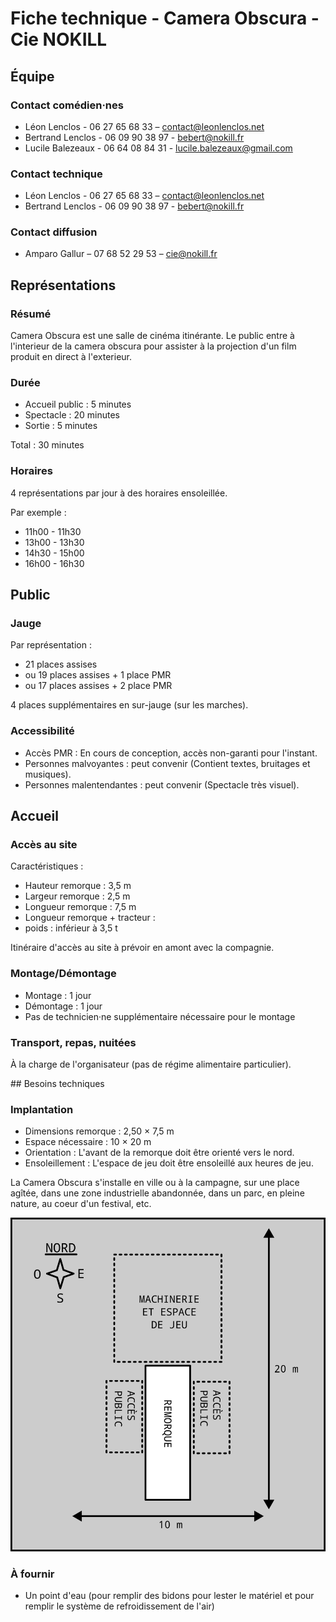 # Fiche technique - Camera Obscura - Cie NOKILL



## Équipe

### Contact comédien·nes
- Léon Lenclos - 06 27 65 68 33 – contact@leonlenclos.net
- Bertrand Lenclos - 06 09 90 38 97 - bebert@nokill.fr
- Lucile Balezeaux - 06 64 08 84 31 - lucile.balezeaux@gmail.com

### Contact technique
- Léon Lenclos - 06 27 65 68 33 – contact@leonlenclos.net
- Bertrand Lenclos - 06 09 90 38 97 - bebert@nokill.fr

### Contact diffusion
- Amparo Gallur – 07 68 52 29 53 – cie@nokill.fr



## Représentations

### Résumé
Camera Obscura est une salle de cinéma itinérante. Le public entre à l'interieur de la camera obscura pour assister à la projection d'un film produit en direct à l'exterieur.

### Durée 
- Accueil public : 5 minutes
- Spectacle : 20 minutes
- Sortie : 5 minutes

Total : 30 minutes

### Horaires
4 représentations par jour à des horaires ensoleillée.

Par exemple :
- 11h00 - 11h30
- 13h00 - 13h30
- 14h30 - 15h00
- 16h00 - 16h30



## Public

### Jauge 
Par représentation :

- 21 places assises
- ou 19 places assises + 1 place PMR
- ou 17 places assises + 2 place PMR

4 places supplémentaires en sur-jauge (sur les marches).

### Accessibilité
- Accès PMR : En cours de conception, accès non-garanti pour l'instant.
- Personnes malvoyantes : peut convenir (Contient textes, bruitages et musiques).
- Personnes malentendantes : peut convenir (Spectacle très visuel).



## Accueil

### Accès au site
Caractéristiques :
- Hauteur remorque : 3,5 m
- Largeur remorque : 2,5 m
- Longueur remorque : 7,5 m
- Longueur remorque + tracteur : 
- poids : inférieur à 3,5 t

Itinéraire d'accès au site à prévoir en amont avec la compagnie.

### Montage/Démontage

- Montage : 1 jour
- Démontage : 1 jour
- Pas de technicien·ne supplémentaire nécessaire pour le montage

### Transport, repas, nuitées

À la charge de l'organisateur (pas de régime alimentaire particulier).


## Besoins techniques

### Implantation

- Dimensions remorque : 2,50 × 7,5 m
- Espace nécessaire : 10 × 20 m
- Orientation : L'avant de la remorque doit être orienté vers le nord.
- Ensoleillement : L'espace de jeu doit être ensoleillé aux heures de jeu.

La Camera Obscura s'installe en ville ou à la campagne, sur une place agîtée, dans une zone industrielle abandonnée, dans un parc, en pleine nature, au coeur d'un festival, etc.

![schema](../plans/implantation.png)

###  À fournir

- Un point d'eau (pour remplir des bidons pour lester le matériel et pour remplir le système de refroidissement de l'air)


